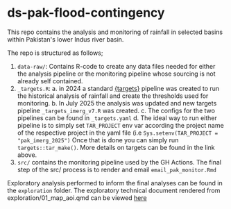 
# ds-pak-flood-contingency

<!-- badges: start -->
<!-- badges: end -->

This repo contains the analysis and monitoring of rainfall in selected basins
within Pakistan's lower Indus river basin.


The repo is structured as follows;

1. `data-raw/`: Contains R-code to create any data files needed for either the 
analysis pipeline or the monitoring pipeline whose sourcing is not already
self contained.
2. `_targets.R`:
      a. in 2024 a standard [{targets}](https://books.ropensci.org/targets/) pipeline was created to run the historical
analysis of rainfall and create the thresholds used for monitoring.
     b. In July 2025 the analysis was updated and new targets pipeline `_targets_imerg_v7.R` was created.
      c. The configs for the two pipelines can be found in `_targets.yaml` 
      d. The ideal way to run either pipeline is to simply set `TAR_PROJECT` env var according the project name 
    of the respective project in the yaml file (i.e `Sys.setenv(TAR_PROJECT = "pak_imerg_2025")`
    Once that is done you can simply run `targets::tar_make()`. More details on targets can be found in the link above.
3. `src/` contains the monitoring pipeline used by the GH Actions. The final
step of the src/ process is to render and email `email_pak_monitor.Rmd`

Exploratory analysis performed to inform the final analyses can be found in the
`exploration` folder. The exploratory technical document rendered from exploration/01_map_aoi.qmd can be viewed [here](https://rpubs.com/zackarno/1199575)
